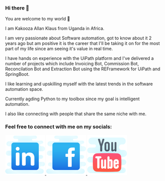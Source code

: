 ### Hi there 👋


You are welcome to my world 👋

I am Kakooza Allan Klaus from Uganda in Africa.

I am very passionate about Software automation, got to know about it 2 years ago but am positive it is the career that I'll be taking it on for the most part of my life since am seeing it's value in real time.

I have hands on experience with the UiPath platform and I've delivered a number of projects which include Invoicing Bot, Commission Bot, Reconcilation Bot and Extraction Bot using the REFramework for UiPath and SpringBoot.

I like learning and upskilling myself with the latest trends in the software automation space.

Currently agding Python to my toolbox since my goal is intelligent automation.

I also like connecting with people that share the same niche with me.

### Feel free to connect with me on my socials:

<a href="https://www.linkedin.com/in/kakooza-allan-klaus-56b7bb152/" target="_blank">
  <img src="https://github.com/DwinaTech/public-images/blob/main/linkedin-icon.png" alt="LinkedIn-logo">
</a>

<a href="https://www.facebook.com/haula.zawedde?mibextid=ZbWKwL" target="_blank">
  <img src="https://github.com/DwinaTech/public-images/blob/main/facebook-con.png" alt="Facebook-logo">
</a>

<a href="https://www.youtube.com/@klausteachestech" target="_blank">
  <img src="https://github.com/DwinaTech/public-images/blob/main/youtube-icon.png" alt="YouTube-logo">
</a>
